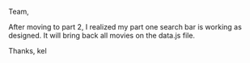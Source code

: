 Team,

After moving to part 2, I realized my part one search bar is working as designed. It will bring back all movies on the data.js file. 

Thanks, 
kel
